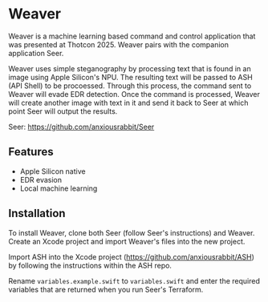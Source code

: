 # Weaver

Weaver is a machine learning based command and control application that was presented at Thotcon 2025. Weaver pairs with the companion application Seer.

Weaver uses simple steganography by processing text that is found in an image using Apple Silicon's NPU. The resulting text will be passed to ASH (API Shell) to be procoessed. Through this process, the command sent to Weaver will evade EDR detection. Once the command is processed, Weaver will create another image with text in it and send it back to Seer at which point Seer will output the results.

Seer: https://github.com/anxiousrabbit/Seer


## Features

- Apple Silicon native
- EDR evasion
- Local machine learning


## Installation

To install Weaver, clone both Seer (follow Seer's instructions) and Weaver. Create an Xcode project and import Weaver's files into the new project. 

Import ASH into the Xcode project (https://github.com/anxiousrabbit/ASH) by following the instructions within the ASH repo.

Rename `variables.example.swift` to `variables.swift` and enter the required variables that are returned when you run Seer's Terraform.
